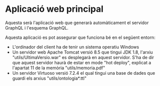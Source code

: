 # Aplicació web principal

Aquesta serà l'aplicació web que generarà automàticament el servidor GraphQL i l'esquema GraphQL.

Aquesta aplicació es pot assegurar que funciona bé en el següent entorn:

- L'ordinador del client ha de tenir un sistema operatiu Windows 
- Un servidor web Apache Tomcat versió 8.5 que tingui JDK 1.8, l'arxiu "utils/UltimaVersio.war" es desplegarà en aquest servidor. S'ha de dir que aquest servidor haurà de estar en mode "hot deploy", explicat a l'apartat 11 de la memòria "utils/memoria.pdf"
- Un servidor Virtuoso versió 7.2.4 el qual tingui una base de dades que guardi els arxius "utils/ontologia*.ttl"
